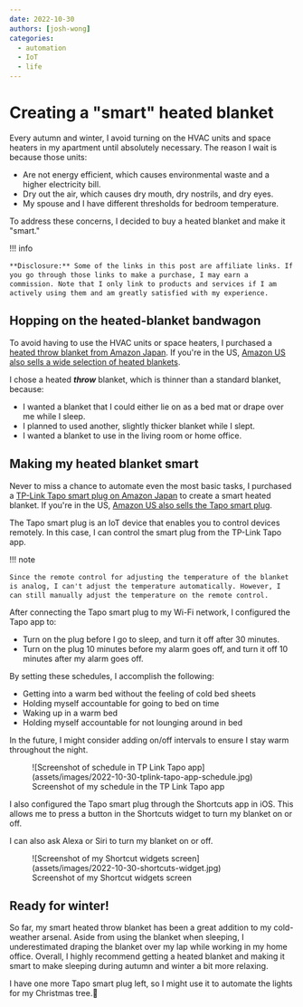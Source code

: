 ```yaml
---
date: 2022-10-30
authors: [josh-wong]
categories:
  - automation
  - IoT
  - life
---
```


# Creating a "smart" heated blanket

Every autumn and winter, I avoid turning on the HVAC units and space heaters in my apartment until absolutely necessary. The reason I wait is because those units:

- Are not energy efficient, which causes environmental waste and a higher electricity bill.
- Dry out the air, which causes dry mouth, dry nostrils, and dry eyes.
- My spouse and I have different thresholds for bedroom temperature.

To address these concerns, I decided to buy a heated blanket and make it "smart."

<!-- more -->

!!! info
	
	**Disclosure:** Some of the links in this post are affiliate links. If you go through those links to make a purchase, I may earn a commission. Note that I only link to products and services if I am actively using them and am greatly satisfied with my experience.

## Hopping on the heated-blanket bandwagon

To avoid having to use the HVAC units or space heaters, I purchased a [heated throw blanket from Amazon Japan](https://amzn.to/3U3lsU6). If you're in the US, [Amazon US also sells a wide selection of heated blankets](https://amzn.to/3Fm7IzL).

I chose a heated **_throw_** blanket, which is thinner than a standard blanket, because:

- I wanted a blanket that I could either lie on as a bed mat or drape over me while I sleep.
- I planned to used another, slightly thicker blanket while I slept.
- I wanted a blanket to use in the living room or home office.

## Making my heated blanket smart

Never to miss a chance to automate even the most basic tasks, I purchased a [TP-Link Tapo smart plug on Amazon Japan](https://amzn.to/3TI6B1P) to create a smart heated blanket. If you're in the US, [Amazon US also sells the Tapo smart plug](https://amzn.to/3U4MJWb).

The Tapo smart plug is an IoT device that enables you to control devices remotely. In this case, I can control the smart plug from the TP-Link Tapo app.

!!! note

	Since the remote control for adjusting the temperature of the blanket is analog, I can't adjust the temperature automatically. However, I can still manually adjust the temperature on the remote control.

After connecting the Tapo smart plug to my Wi-Fi network, I configured the Tapo app to:

- Turn on the plug before I go to sleep, and turn it off after 30 minutes.
- Turn on the plug 10 minutes before my alarm goes off, and turn it off 10 minutes after my alarm goes off.

By setting these schedules, I accomplish the following:

- Getting into a warm bed without the feeling of cold bed sheets
- Holding myself accountable for going to bed on time
- Waking up in a warm bed
- Holding myself accountable for not lounging around in bed

In the future, I might consider adding on/off intervals to ensure I stay warm throughout the night.

<figure markdown>
  ![Screenshot of schedule in TP Link Tapo app](assets/images/2022-10-30-tplink-tapo-app-schedule.jpg)
  <figcaption>Screenshot of my schedule in the TP Link Tapo app</figcaption>
</figure>

I also configured the Tapo smart plug through the Shortcuts app in iOS. This allows me to press a button in the Shortcuts widget to turn my blanket on or off.

I can also ask Alexa or Siri to turn my blanket on or off.

<figure markdown>
  ![Screenshot of my Shortcut widgets screen](assets/images/2022-10-30-shortcuts-widget.jpg)
  <figcaption>Screenshot of my Shortcut widgets screen</figcaption>
</figure>

## Ready for winter!

So far, my smart heated throw blanket has been a great addition to my cold-weather arsenal. Aside from using the blanket when sleeping, I underestimated draping the blanket over my lap while working in my home office. Overall, I highly recommend getting a heated blanket and making it smart to make sleeping during autumn and winter a bit more relaxing. 

I have one more Tapo smart plug left, so I might use it to automate the lights for my Christmas tree.🎄
